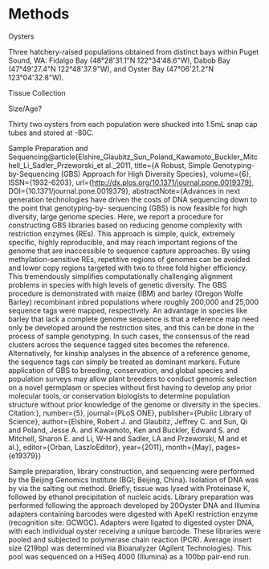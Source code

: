 # Methods
Oysters

Three hatchery-raised populations obtained from distinct bays within Puget Sound, WA:  Fidalgo Bay (48°28'31.1"N 122°34'48.6"W), Dabob Bay (47°49'27.4"N 122°48'37.9"W), and Oyster Bay (47°06'21.2"N 123°04'32.8"W).


Tissue Collection

Size/Age?

Thirty two oysters from each population were shucked into 1.5mL snap cap tubes and stored at -80C.

Sample Preparation and Sequencing@article{Elshire_Glaubitz_Sun_Poland_Kawamoto_Buckler_Mitchell_Li_Sadler_Przeworski_et al._2011, title={A Robust, Simple Genotyping-by-Sequencing (GBS) Approach for High Diversity Species}, volume={6}, ISSN={1932-6203}, url={http://dx.plos.org/10.1371/journal.pone.0019379}, DOI={10.1371/journal.pone.0019379}, abstractNote={Advances in next generation technologies have driven the costs of DNA sequencing down to the point that genotyping-by- sequencing (GBS) is now feasible for high diversity, large genome species. Here, we report a procedure for constructing GBS libraries based on reducing genome complexity with restriction enzymes (REs). This approach is simple, quick, extremely specific, highly reproducible, and may reach important regions of the genome that are inaccessible to sequence capture approaches. By using methylation-sensitive REs, repetitive regions of genomes can be avoided and lower copy regions targeted with two to three fold higher efficiency. This tremendously simplifies computationally challenging alignment problems in species with high levels of genetic diversity. The GBS procedure is demonstrated with maize (IBM) and barley (Oregon Wolfe Barley) recombinant inbred populations where roughly 200,000 and 25,000 sequence tags were mapped, respectively. An advantage in species like barley that lack a complete genome sequence is that a reference map need only be developed around the restriction sites, and this can be done in the process of sample genotyping. In such cases, the consensus of the read clusters across the sequence tagged sites becomes the reference. Alternatively, for kinship analyses in the absence of a reference genome, the sequence tags can simply be treated as dominant markers. Future application of GBS to breeding, conservation, and global species and population surveys may allow plant breeders to conduct genomic selection on a novel germplasm or species without first having to develop any prior molecular tools, or conservation biologists to determine population structure without prior knowledge of the genome or diversity in the species. Citation:}, number={5}, journal={PLoS ONE}, publisher={Public Library of Science}, author={Elshire, Robert J. and Glaubitz, Jeffrey C. and Sun, Qi and Poland, Jesse A. and Kawamoto, Ken and Buckler, Edward S. and Mitchell, Sharon E. and Li, W-H and Sadler, LA and Przeworski, M and et al.}, editor={Orban, LaszloEditor}, year={2011}, month={May}, pages={e19379}}

Sample preparation, library construction, and sequencing were performed by the Beijing Genomics Institute (BGI; Beijing, China). Isolation of DNA was by via the salting out method. Briefly, tissue was lysed with Proteinase K, followed by ethanol precipitation of nucleic acids. Library preparation was performed following the approach developed by  20Oyster DNA and Illumina adapters containing barcodes were digested with ApeKI restriction enzyme (recognition site: GCWGC). Adapters were ligated to digested oyster DNA, with each individual oyster receiving a unique barcode. These libraries were pooled and subjected to polymerase chain reaction (PCR). Average insert size (219bp) was determined via Bioanalyzer (Agilent Technologies). This pool was sequenced on a HiSeq 4000 (Illumina) as a 100bp pair-end run.
